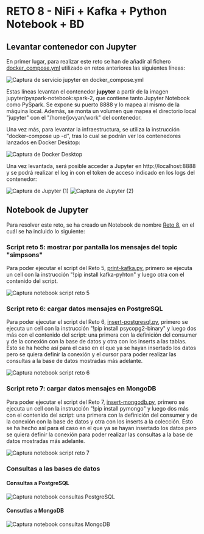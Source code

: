 # RETO 8 - NiFi + Kafka + Python Notebook + BD

## Levantar contenedor con Jupyter

En primer lugar, para realizar este reto se han de añadir al fichero [docker_compose.yml](docker-compose.yml) utilizado en retos anteriores las siguientes líneas:

![Captura de servicio jupyter en docker_compose.yml](reto8_1.png)

Estas líneas levantan el contenedor **jupyter** a partir de la imagen jupyter/pyspark-notebook:spark-2, que contiene tanto Jupyter Notebook como PySpark. Se expone su puerto 8888 y lo mapea al mismo de la máquina local. Además, se monta un volumen que mapea el directorio local "jupyter" con el "/home/jovyan/work" del contenedor.

Una vez más, para levantar la infraestructura, se utiliza la instrucción "docker-compose up -d", tras lo cual se podrán ver los contenedores lanzados en Docker Desktop:

![Captura de Docker Desktop](reto8_2.png)

Una vez levantada, será posible acceder a Jupyter en http://localhost:8888 y se podrá realizar el log in con el token de acceso indicado en los logs del contenedor:

![Captura de Jupyter (1)](reto8_3.png)
![Captura de Jupyter (2)](reto8_4.png)

## Notebook de Jupyter

Para resolver este reto, se ha creado un Notebook de nombre [Reto 8](Reto%208.ipynb), en el cuál se ha incluido lo siguiente:

### Script reto 5: mostrar por pantalla los mensajes del topic "simpsons"

Para poder ejecutar el script del Reto 5, [print-kafka.py](../RETO%205/print-kafka-extra.py), primero se ejecuta un cell con la instrucción "!pip install kafka-pyhton" y luego otra con el contenido del script.

![Captura notebook script reto 5](reto8_5.png)

### Script reto 6: cargar datos mensajes en PostgreSQL

Para poder ejecutar el script del Reto 6, [insert-postgresql.py](../RETO%206/insert-postgresql.py), primero se ejecuta un cell con la instrucción "!pip install psycopg2-binary" y luego dos más con el contenido del script: una primera con la definición del consumer y de la conexión con la base de datos y otra con los inserts a las tablas. Esto se ha hecho así para el caso en el que ya se hayan insertado los datos pero se quiera definir la conexión y el cursor para poder realizar las consultas a la base de datos mostradas más adelante.

![Captura notebook script reto 6](reto8_6.png)

### Script reto 7: cargar datos mensajes en MongoDB

Para poder ejecutar el script del Reto 7, [insert-mongodb.py](../RETO%207/docker/insert-mongodb.py), primero se ejecuta un cell con la instrucción "!pip install pymongo" y luego dos más con el contenido del script: una primera con la definición del consumer y de la conexión con la base de datos y otra con los inserts a la colección. Esto se ha hecho así para el caso en el que ya se hayan insertado los datos pero se quiera definir la conexión para poder realizar las consultas a la base de datos mostradas más adelante.

![Captura notebook script reto 7](reto8_7.png)

### Consultas a las bases de datos

#### Consultas a PostgreSQL

![Captura notebook consultas PostgreSQL](reto8_8.png)

#### Consutlas a MongoDB

![Captura notebook consultas MongoDB](reto8_9.png)

